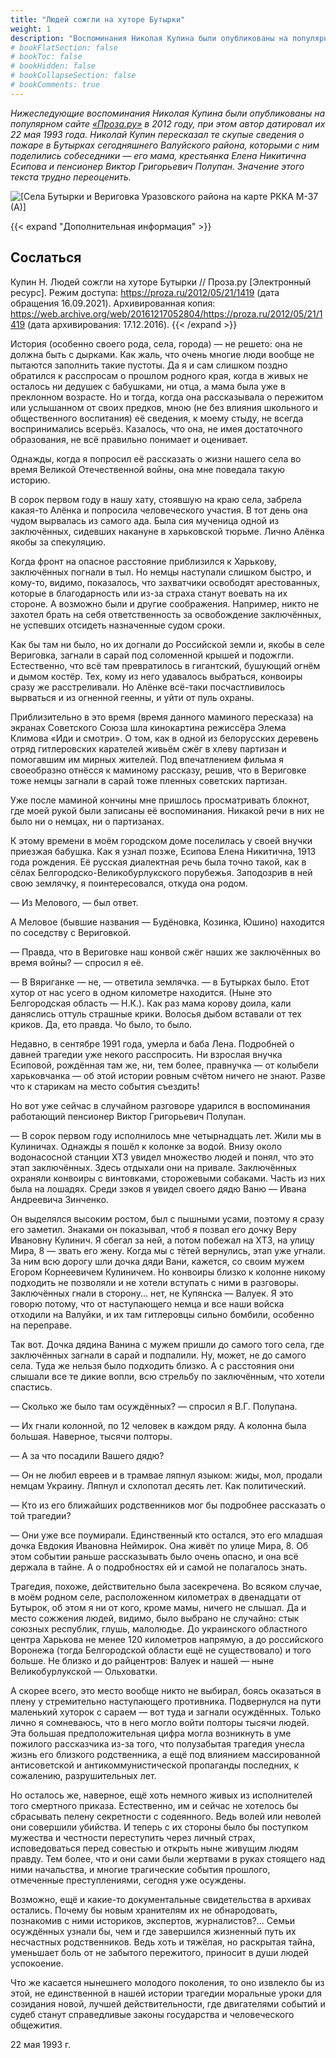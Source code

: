 ```yaml
---
title: "Людей сожгли на хуторе Бутырки"
weight: 1
description: "Воспоминания Николая Купина были опубликованы на популярном сайте «Проза.ру» в 2012 году, при этом автор датировал их 22 мая 1993 года. Николай Купин пересказал те скупые свидетельства о пожаре в Бутырках сегодняшнего Валуйского района, которыми с ним поделились его собеседники — мама, крестьянка Елена Никитична Есипова и пенсионер Виктор Григорьевич Полупан. Значение этого текста трудно переоценить."
# bookFlatSection: false
# bookToc: false
# bookHidden: false
# bookCollapseSection: false
# bookComments: true
---
```


*Нижеследующие воспоминания Николая Купина были опубликованы на популярном сайте [«Проза.ру»](https://proza.ru/2012/05/21/1419) в 2012 году, при этом автор датировал их 22 мая 1993 года. Николай Купин пересказал те скупые сведения о пожаре в Бутырках сегодняшнего Валуйского района, которыми с ним поделились собеседники — его мама, крестьянка Елена Никитична Есипова и пенсионер Виктор Григорьевич Полупан. Значение этого текста трудно переоценить.*

![[Села Бутырки и Вериговка Уразовского района на карте РККА М-37 (А)]](/static/img/butyrki/butyrkirkka.jpg "Села Бутырки и Вериговка Уразовского района. Карта РККА M-37 (А) 1 км.")

{{< expand "Дополнительная информация" >}}
## Сослаться
Купин Н. Людей сожгли на хуторе Бутырки // Проза.ру [Электронный ресурс]. Режим доступа: https://proza.ru/2012/05/21/1419 (дата обращения 16.09.2021). Архивированная копия: https://web.archive.org/web/20161217052804/https://proza.ru/2012/05/21/1419 (дата архивирования: 17.12.2016).
{{< /expand >}}

История (особенно своего рода, села, города) — не решето: она не должна быть с дырками. Как жаль, что очень многие люди вообще не пытаются заполнить такие пустоты. Да я и сам слишком поздно обратился к расспросам о прошлом родного края, когда в живых не осталось ни дедушек с бабушками, ни отца, а мама была уже в преклонном возрасте. Но и тогда, когда она рассказывала о пережитом или услышанном от своих предков, мною (не без влияния школьного и общественного воспитания) её сведения, к моему стыду, не всегда воспринимались всерьёз. Казалось, что она, не имея достаточного образования, не всё правильно понимает и оценивает.

Однажды, когда я попросил её рассказать о жизни нашего села во время Великой Отечественной войны, она мне поведала такую историю.

В сорок первом году в нашу хату, стоявшую на краю села, забрела какая-то Алёнка и попросила человеческого участия. В тот день она чудом вырвалась из самого ада. Была сия мученица одной из заключённых, сидевших накануне в харьковской тюрьме. Лично Алёнка якобы за спекуляцию.

Когда фронт на опасное расстояние приблизился к Харькову, заключённых погнали в тыл. Но немцы наступали слишком быстро, и кому-то, видимо, показалось, что захватчики освободят арестованных, которые в благодарность или из-за страха станут воевать на их стороне. А возможно были и другие соображения. Например, никто не захотел брать на себя ответственность за освобождение заключённых, не успевших отсидеть назначенные судом сроки.

Как бы там ни было, но их догнали до Российской земли и, якобы в селе Вериговка, загнали в сарай под соломенной крышей и подожгли. Естественно, что всё там превратилось в гигантский, бушующий огнём и дымом костёр. Тех, кому из него удавалось выбраться, конвоиры сразу же расстреливали. Но Алёнке всё-таки посчастливилось вырваться и из огненной геенны, и уйти от пуль охраны.

Приблизительно в это время (время данного маминого пересказа) на экранах Советского Союза шла кинокартина режиссёра Элема Климова «Иди и смотри». О том, как в одной из белорусских деревень отряд гитлеровских карателей живьём сжёг в хлеву партизан и помогавшим им мирных жителей. Под впечатлением фильма я своеобразно отнёсся к маминому рассказу, решив, что в Вериговке тоже немцы загнали в сарай тоже пленных советских партизан.

Уже после маминой кончины мне пришлось просматривать блокнот, где моей рукой были записаны её воспоминания. Никакой речи в них не было ни о немцах, ни о партизанах.

К этому времени в моём городском доме поселилась у своей внучки приезжая бабушка. Как я узнал позже, Есипова Елена Никитична, 1913 года рождения. Её русская диалектная речь была точно такой, как в сёлах Белгородско-Великобурлукского порубежья. Заподозрив в ней свою землячку, я поинтересовался, откуда она родом.

— Из Мелового, — был ответ.

А Меловое (бывшие названия — Будёновка, Козинка, Юшино) находится по соседству с Вериговкой.

— Правда, что в Вериговке наш конвой сжёг наших же заключённых во время войны? — спросил я её.

— В Вяриганке — не, — ответила землячка. — в Бутырках было. Етот хутор от нас усего в одном километре находится. (Ныне это Белгородская область — Н.К.). Как раз мама корову доила, кали даняслись оттуль страшные крики. Волосья дыбом вставали от тех криков. Да, ето правда. Чо было, то было.

Недавно, в сентябре 1991 года, умерла и баба Лена. Подробней о давней трагедии уже некого расспросить. Ни взрослая внучка Есиповой, рождённая там же, ни, тем более, правнучка — от колыбели харьковчанка — об этой истории ровным счётом ничего не знают. Разве что к старикам на место события съездить!

Но вот уже сейчас в случайном разговоре ударился в воспоминания работающий пенсионер Виктор Григорьевич Полупан.

— В сорок первом году исполнилось мне четырнадцать лет. Жили мы в Кулиничах. Однажды я пошёл к колонке за водой. Внизу около водонасосной станции ХТЗ увидел множество людей и понял, что это этап заключённых. Здесь отдыхали они на привале. Заключённых охраняли конвоиры с винтовками, сторожевыми собаками. Часть из них была на лошадях. Среди зэков я увидел своего дядю Ваню — Ивана Андреевича Зинченко.

Он выделялся высоким ростом, был с пышными усами, поэтому я сразу его заметил. Знаками он показывал, чтоб я позвал его дочку Веру Ивановну Кулинич. Я сбегал за ней, а потом побежал на XТЗ, на улицу Мира, 8 — звать его жену. Когда мы с тётей вернулись, этап уже угнали. За ним всю дорогу шли дочка дяди Вани, кажется, со своим мужем Егором Корнеевичем Кулиничем. Но конвоиры близко к колонне никому подходить не позволяли и не хотели вступать с ними в разговоры. Заключённых гнали в сторону... нет, не Купянска — Валуек. Я это говорю потому, что от наступающего немца и все наши войска отходили на Валуйки, и их там гитлеровцы сильно бомбили, особенно на переправе.

Так вот. Дочка дядина Ванина с мужем пришли до самого того села, где заключённых загнали в сарай и подпалили. Ну, может, не до самого села. Туда же нельзя было подходить близко. А с расстояния они слышали все те дикие вопли, всю стрельбу по заключённым, что хотели спастись.

— Сколько же было там осуждённых? — спросил я В.Г. Полупана.

— Их гнали колонной, по 12 человек в каждом ряду. А колонна была большая. Наверное, тысячи полторы.

— А за что посадили Вашего дядю?

— Он не любил евреев и в трамвае ляпнул языком: жиды, мол, продали немцам Украину. Ляпнул и схлопотал десять лет. Как политический.

— Кто из его ближайших родственников мог бы подробнее рассказать о той трагедии?

— Они уже все поумирали. Единственный кто остался, это его младшая дочка Евдокия Ивановна Неймирок. Она живёт по улице Мира, 8. Об этом событии раньше рассказывать было очень опасно, и она всё держала в тайне. А о подробностях ей и самой не полагалось знать.

Трагедия, похоже, действительно была засекречена. Во всяком случае, в моём родном селе, расположенном километрах в двенадцати от Бутырок, об этом я ни от кого, кроме мамы, ничего не слышал. Да и место сожжения людей, видимо, было выбрано не случайно: стык союзных республик, глушь, малолюдье. До украинского областного центра Харькова не менее 120 километров напрямую, а до российского Воронежа (тогда Белгородской области ещё не существовало) и того больше. Не близко и до райцентров: Валуек и нашей — ныне Великобурлукской — Ольховатки.

А скорее всего, это место вообще никто не выбирал, боясь оказаться в плену у стремительно наступающего противника. Подвернулся на пути маленький хуторок с сараем — вот туда и загнали осуждённых. Только лично я сомневаюсь, что в него могло войти полторы тысячи людей. Эта большая предположительная цифра могла возникнуть в уме пожилого рассказчика из-за того, что полузабытая трагедия унесла жизнь его близкого родственника, а ещё под влиянием массированной антисоветской и антикоммунистической пропаганды последних, к сожалению, разрушительных лет.

Но осталось же, наверное, ещё хоть немного живых из исполнителей того смертного приказа. Естественно, им и сейчас не хотелось бы сбрасывать пелену секретности с содеянного. Ведь волей или неволей они совершили убийства. И теперь с их стороны было бы поступком мужества и честности переступить через личный страх, исповедоваться перед совестью и открыть ныне живущим людям правду. Тем более, что и они сами были жертвами в руках стоящего над ними начальства, и многие трагические события прошлого, отмеченные преступлениями, сегодня уже осуждены.

Возможно, ещё и какие-то документальные свидетельства в архивах остались. Почему бы новым хранителям их не обнародовать, познакомив с ними историков, экспертов, журналистов?... Семьи осуждённых узнали бы, чем и где завершился жизненный путь их несчастных родственников. Ведь хоть и тяжёлая, но раскрытая тайна, уменьшает боль от не забытого пережитого, приносит в души людей успокоение.

Что же касается нынешнего молодого поколения, то оно извлекло бы из этой, не единственной в нашей истории трагедии моральные уроки для созидания новой, лучшей действительности, где двигателями событий и судеб станут справедливые законы государства и человеческого общежития.

22 мая 1993 г.
